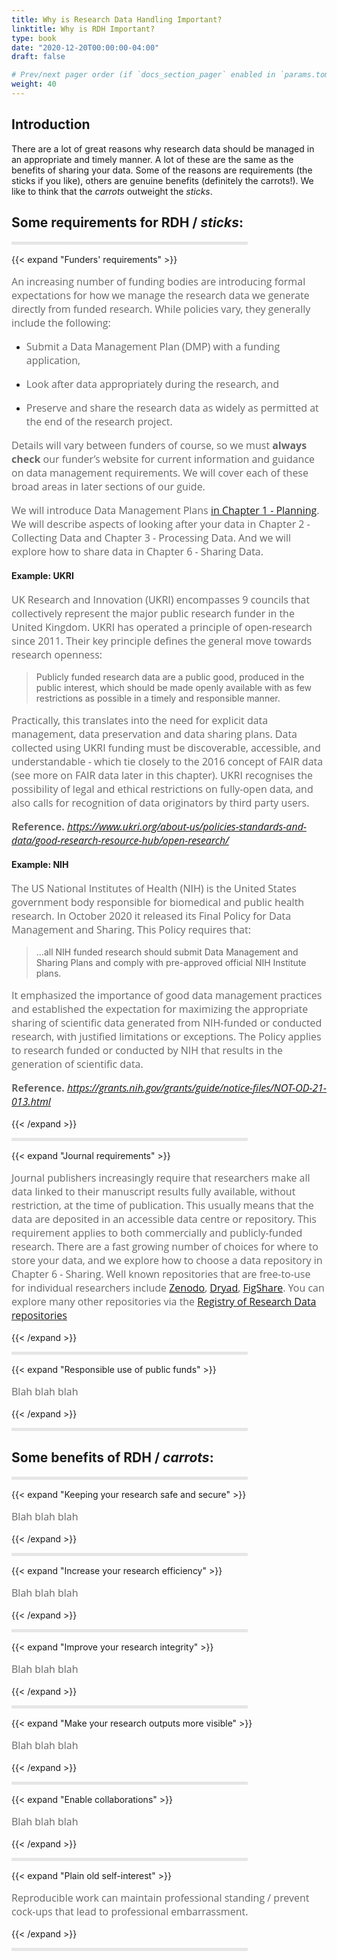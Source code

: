```yaml
---
title: Why is Research Data Handling Important?
linktitle: Why is RDH Important?
type: book
date: "2020-12-20T00:00:00-04:00"
draft: false

# Prev/next pager order (if `docs_section_pager` enabled in `params.toml`)
weight: 40
---
```

## Introduction
There are a lot of great reasons why research data should be managed in an appropriate and timely manner. A lot of these are the same as the benefits of sharing your data. 
Some of the reasons are requirements (the sticks if you like), others are genuine benefits (definitely the carrots!). We like to think that the _carrots_ outweight the _sticks_.

## Some requirements for RDH / _sticks_:

<hr style="margin-left: 0; width: 75%; border-top: 5px solid #e6e6e6; background: transparent;">

<!-- FUNDER REQUIREMENTS -->
{{< expand "Funders' requirements" >}} 
<p style="font-family:Open Sans;font-size:16px;color:#666666;">
An increasing number of funding bodies are introducing formal expectations for how we manage the research data we generate directly from funded research. While policies vary, they generally include the following:</p>
<ul>
<li><p style="font-family:Open Sans;font-size:16px;color:#666666;">Submit a Data Management Plan (DMP) with a funding application,</p></li>
<li><p style="font-family:Open Sans;font-size:16px;color:#666666;">Look after data appropriately during the research, and</p></li>
<li><p style="font-family:Open Sans;font-size:16px;color:#666666;">Preserve and share the research data as widely as permitted at the end of the research project.</p></li>
</ul>
<p style="font-family:Open Sans;font-size:16px;color:#666666;">
Details will vary between funders of course, so we must <b>always check</b> our funder’s website for current information and guidance on data management requirements. We will cover each of these broad areas in later sections of our guide.</p> <p style="font-family:Open Sans;font-size:16px;color:#666666;">We will introduce Data Management Plans <a href="../../1-planning/1-5-dmp/">in Chapter 1 - Planning</a>. We will describe aspects of looking after your data in Chapter 2 - Collecting Data and Chapter 3 - Processing Data. And we will explore how to share data in Chapter 6 - Sharing Data.</p>

<h4>Example: UKRI</h4>
<p style="font-family:Open Sans;font-size:16px;color:#666666;">UK Research and Innovation (UKRI) encompasses 9 councils that collectively represent the major public research funder in the United Kingdom. UKRI has operated a principle of open-research since 2011. Their key principle defines the general move towards research openness:</p>

<blockquote>Publicly funded research data are a public good, produced in the public interest, which should be made openly available with as few restrictions as possible in a timely and responsible manner.</blockquote>

<p style="font-family:Open Sans;font-size:16px;color:#666666;">Practically, this translates into the need for explicit data management, data preservation and data sharing plans. Data collected using UKRI funding must be discoverable, accessible, and understandable - which tie closely to the 2016 concept of FAIR data (see more on FAIR data later in this chapter). UKRI recognises the possibility of legal and ethical restrictions on fully-open data, and also calls for recognition of data originators by third party users.</p>

<p style="font-family:Open Sans;font-size:16px;color:#666666;"><b>Reference.</b> <cite><a href="https://www.ukri.org/about-us/policies-standards-and-data/good-research-resource-hub/open-research/">https://www.ukri.org/about-us/policies-standards-and-data/good-research-resource-hub/open-research/</a></cite></p>

<h4>Example: NIH</h4>
<p style="font-family:Open Sans;font-size:16px;color:#666666;">The US National Institutes of Health (NIH) is the United States government body responsible for biomedical and public health research. In October 2020 it released its <it>Final Policy for Data Management and Sharing</it>. This Policy requires that:</p>

<blockquote>...all NIH funded research should submit Data Management and Sharing Plans and comply with pre-approved official NIH Institute plans.</blockquote> 

<p style="font-family:Open Sans;font-size:16px;color:#666666;">It emphasized the importance of good data management practices and established the expectation for maximizing the appropriate sharing of scientific data generated from NIH-funded or conducted research, with justified limitations or exceptions. The Policy applies to research funded or conducted by NIH that results in the generation of scientific data.</p>

<p style="font-family:Open Sans;font-size:16px;color:#666666;"><b>Reference.</b> <cite><a href="https://grants.nih.gov/grants/guide/notice-files/NOT-OD-21-013.html">https://grants.nih.gov/grants/guide/notice-files/NOT-OD-21-013.html</a></cite></p>


{{< /expand >}}

<hr style="margin-left: 0; width: 75%; border-top: 5px solid #e6e6e6; background: transparent;">

<!-- JOURNAL REQUIREMENTS -->
{{< expand "Journal requirements" >}} 
<p style="font-family:Open Sans;font-size:16px;color:#666666;">
Journal publishers increasingly require that researchers make all data linked to their manuscript results fully available, without restriction, at the time of publication. This usually means that the data are deposited in an accessible data centre or repository. This requirement applies to both commercially and publicly-funded research. There are a fast growing number of choices for where to store your data, and we explore how to choose a data repository in Chapter 6 - Sharing. Well known repositories that are free-to-use for individual researchers include <a href="https://www.zenodo.org" target="_blank">Zenodo</a>, <a href="https://www.datadryad.org" target="_blank">Dryad</a>, <a href="https://www.figshare.com" target="_blank">FigShare</a>. You can explore many other repositories via the <a href="https://www.r3data.org" target="_blank">Registry of Research Data repositories</a>
</p>  
{{< /expand >}}

<hr style="margin-left: 0; width: 75%; border-top: 5px solid #e6e6e6; background: transparent;">

<!-- RESPONSIBLE USE OF PUBLIC FUNDS -->
{{< expand "Responsible use of public funds" >}} 
<p style="font-family:Open Sans;font-size:16px;color:#666666;">
Blah blah blah
</p>  
{{< /expand >}}

<hr style="margin-left: 0; width: 75%; border-top: 5px solid #e6e6e6; background: transparent;">

## Some benefits of RDH / _carrots_:

<hr style="margin-left: 0; width: 75%; border-top: 5px solid #e6e6e6; background: transparent;">

<!-- KEEPING RESEARCH SAFE AND SECURE -->
{{< expand "Keeping your research safe and secure" >}} 
<p style="font-family:Open Sans;font-size:16px;color:#666666;">
Blah blah blah
</p>  
{{< /expand >}}

<hr style="margin-left: 0; width: 75%; border-top: 5px solid #e6e6e6; background: transparent;">

<!-- INCREASE RESEARCH EFFICIENCY -->
{{< expand "Increase your research efficiency" >}} 
<p style="font-family:Open Sans;font-size:16px;color:#666666;">
Blah blah blah
</p>  
{{< /expand >}}

<hr style="margin-left: 0; width: 75%; border-top: 5px solid #e6e6e6; background: transparent;">

<!-- IMPROVE RESEARCH INTEGRITY -->
{{< expand "Improve your research integrity" >}} 
<p style="font-family:Open Sans;font-size:16px;color:#666666;">
Blah blah blah
</p>  
{{< /expand >}}

<hr style="margin-left: 0; width: 75%; border-top: 5px solid #e6e6e6; background: transparent;">

<!-- MAKE RESEARCH OUTPUTS MORE VISIBLE -->
{{< expand "Make your research outputs more visible" >}} 
<p style="font-family:Open Sans;font-size:16px;color:#666666;">
Blah blah blah
</p>  
{{< /expand >}}

<hr style="margin-left: 0; width: 75%; border-top: 5px solid #e6e6e6; background: transparent;">

<!-- ENABLE COLLABORATIONS -->
{{< expand "Enable collaborations" >}} 
<p style="font-family:Open Sans;font-size:16px;color:#666666;">
Blah blah blah
</p>  
{{< /expand >}}

<hr style="margin-left: 0; width: 75%; border-top: 5px solid #e6e6e6; background: transparent;">

<!-- PLAIN OLD SELF-INTEREST -->
{{< expand "Plain old self-interest" >}} 
<p style="font-family:Open Sans;font-size:16px;color:#666666;">
Reproducible work can maintain professional standing / prevent cock-ups that lead to professional embarrassment. 
</p>  
{{< /expand >}}

<hr style="margin-left: 0; width: 75%; border-top: 5px solid #e6e6e6; background: transparent;">
